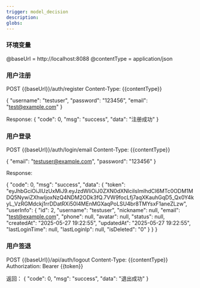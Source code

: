 ```yaml
---
trigger: model_decision
description: 
globs: 
---
```

### 环境变量
@baseUrl = http://localhost:8088
@contentType = application/json

### 用户注册
POST {{baseUrl}}/auth/register
Content-Type: {{contentType}}

{
    "username": "testuser",
    "password": "123456",
    "email": "test@example.com"
}

Response:
{
  "code": 0,
  "msg": "success",
  "data": "注册成功"
}


### 用户登录
POST {{baseUrl}}/auth/login/email
Content-Type: {{contentType}}

{
    "email": "testuser@example.com",
    "password": "123456"
}

Response:

{
  "code": 0,
  "msg": "success",
  "data": {
    "token": "eyJhbGciOiJIUzUxMiJ9.eyJzdWIiOiJ0ZXN0dXNlciIsImlhdCI6MTc0ODM1MDQ5NywiZXhwIjoxNzQ4NDM2ODk3fQ.7VW9focLfj7aqXKauhGqD5_Qx0Y4kyL_VzRGMdckj1rrDDatRXi50l4MEnMGXaqPoLSU4br8TMYsxF1aneZLzw",
    "userInfo": {
      "id": 2,
      "username": "testuser",
      "nickname": null,
      "email": "test@example.com",
      "phone": null,
      "avatar": null,
      "status": null,
      "createdAt": "2025-05-27 19:22:55",
      "updatedAt": "2025-05-27 19:22:55",
      "lastLoginTime": null,
      "lastLoginIp": null,
      "isDeleted": "0"
    }
  }
}


### 用户签退

POST {{baseUrl}}/api/auth/logout
Content-Type: {{contentType}}
Authorization: Bearer {{token}}

返回：
{
  "code": 0,
  "msg": "success",
  "data": "退出成功"
}